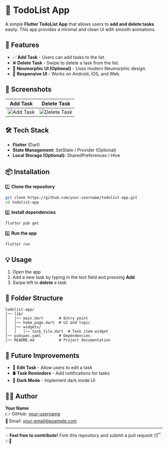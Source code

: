 # 📝 TodoList App

A simple **Flutter TodoList App** that allows users to **add and delete tasks** easily. This app provides a minimal and clean UI with smooth animations.

## 🚀 Features
- ✅ **Add Task** - Users can add tasks to the list.
- ❌ **Delete Task** - Swipe to delete a task from the list.
- 🎨 **Neumorphic UI (Optional)** - Uses modern Neumorphic design.
- 📱 **Responsive UI** - Works on Android, iOS, and Web.

## 📸 Screenshots
| Add Task | Delete Task |
|----------|------------|
| ![Add Task](https://via.placeholder.com/300) | ![Delete Task](https://via.placeholder.com/300) |

## 🛠️ Tech Stack
- **Flutter** (Dart)
- **State Management:** SetState / Provider (Optional)
- **Local Storage (Optional):** SharedPreferences / Hive

## 📦 Installation
1️⃣ **Clone the repository**  
```sh
git clone https://github.com/your-username/todolist-app.git
cd todolist-app
```
2️⃣ **Install dependencies**  
```sh
flutter pub get
```
3️⃣ **Run the app**  
```sh
flutter run
```

## 💡 Usage
1. Open the app
2. Add a new task by typing in the text field and pressing **Add**
3. Swipe left to **delete** a task

## 📌 Folder Structure
```
todolist-app/
│── lib/
│   │── main.dart       # Entry point
│   │── home_page.dart  # UI and logic
│   │── widgets/
│   │   │── task_tile.dart  # Task item widget
│── pubspec.yaml        # Dependencies
│── README.md           # Project documentation
```

## 🚀 Future Improvements
- 🔄 **Edit Task** - Allow users to edit a task
- 🛢️ **Task Reminders** - Add notifications for tasks
- 🌃 **Dark Mode** - Implement dark mode UI

## 👨‍💻 Author
**Your Name**  
👉 GitHub: [your-username](https://github.com/your-username)  
📧 Email: your-email@example.com

---

💡 **Feel free to contribute!** Fork this repository and submit a pull request 😴✨🚀

